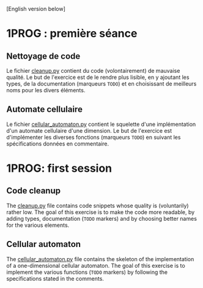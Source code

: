 [English version below]

# 1PROG : première séance

## Nettoyage de code

Le fichier [cleanup.py](./cleanup.py) contient du code (volontairement) de
mauvaise qualité. Le but de l'exercice est de le rendre plus lisible, en y
ajoutant les types, de la documentation (marqueurs `TODO`) et en choisissant de
meilleurs noms pour les divers éléments.


## Automate cellulaire

Le fichier [cellular_automaton.py](./cellular_automaton.py) contient le
squelette d'une implémentation d'un automate cellulaire d'une dimension. Le but
de l'exercice est d'implémenter les diverses fonctions (marqueurs `TODO`) en
suivant les spécifications données en commentaire.


# 1PROG: first session

## Code cleanup

The [cleanup.py](./cleanup.py) file contains code snippets whose quality is
(voluntarily) rather low. The goal of this exercise is to make the code more
readable, by adding types, documentation (`TODO` markers) and by choosing better
names for the various elements.


## Cellular automaton

The [cellular_automaton.py](./cellular_automaton.py) file contains the skeleton
of the implementation of a one-dimensional cellular automaton. The goal of this
exercise is to implement the various functions (`TODO` markers) by following the
specifications stated in the comments.
